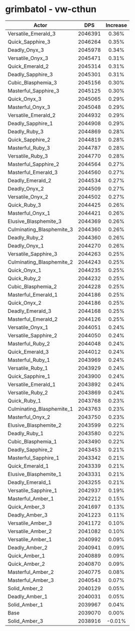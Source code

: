 # grimbatol - vw-cthun
| Actor | DPS | Increase |
|---|:---:|:---:|
|Versatile_Emerald_3|2046391|0.36%|
|Quick_Sapphire_3|2046264|0.35%|
|Deadly_Onyx_3|2045978|0.34%|
|Versatile_Onyx_3|2045471|0.31%|
|Quick_Emerald_2|2045314|0.31%|
|Deadly_Sapphire_3|2045301|0.31%|
|Cubic_Blasphemia_3|2045156|0.30%|
|Masterful_Sapphire_3|2045125|0.30%|
|Quick_Onyx_3|2045065|0.29%|
|Masterful_Onyx_3|2045048|0.29%|
|Versatile_Emerald_2|2044932|0.29%|
|Deadly_Sapphire_1|2044908|0.29%|
|Deadly_Ruby_3|2044869|0.28%|
|Quick_Sapphire_2|2044819|0.28%|
|Masterful_Ruby_3|2044787|0.28%|
|Versatile_Ruby_3|2044770|0.28%|
|Masterful_Sapphire_2|2044564|0.27%|
|Masterful_Emerald_3|2044560|0.27%|
|Deadly_Emerald_2|2044534|0.27%|
|Deadly_Onyx_2|2044509|0.27%|
|Versatile_Onyx_2|2044502|0.27%|
|Quick_Ruby_3|2044425|0.26%|
|Masterful_Onyx_1|2044421|0.26%|
|Elusive_Blasphemite_3|2044369|0.26%|
|Culminating_Blasphemite_3|2044360|0.26%|
|Deadly_Ruby_2|2044360|0.26%|
|Deadly_Onyx_1|2044270|0.26%|
|Versatile_Sapphire_3|2044263|0.25%|
|Culminating_Blasphemite_2|2044243|0.25%|
|Quick_Onyx_1|2044235|0.25%|
|Quick_Ruby_2|2044232|0.25%|
|Cubic_Blasphemia_2|2044228|0.25%|
|Masterful_Emerald_1|2044186|0.25%|
|Quick_Onyx_2|2044186|0.25%|
|Deadly_Emerald_3|2044168|0.25%|
|Masterful_Emerald_2|2044126|0.25%|
|Versatile_Onyx_1|2044051|0.24%|
|Versatile_Sapphire_2|2044050|0.24%|
|Masterful_Ruby_2|2044048|0.24%|
|Quick_Emerald_3|2044012|0.24%|
|Masterful_Ruby_1|2043969|0.24%|
|Versatile_Ruby_1|2043929|0.24%|
|Quick_Sapphire_1|2043900|0.24%|
|Versatile_Emerald_1|2043892|0.24%|
|Versatile_Ruby_2|2043869|0.24%|
|Quick_Ruby_1|2043768|0.23%|
|Culminating_Blasphemite_1|2043763|0.23%|
|Masterful_Onyx_2|2043750|0.23%|
|Elusive_Blasphemite_2|2043599|0.22%|
|Deadly_Ruby_1|2043580|0.22%|
|Cubic_Blasphemia_1|2043490|0.22%|
|Deadly_Sapphire_2|2043453|0.21%|
|Masterful_Sapphire_1|2043342|0.21%|
|Quick_Emerald_1|2043339|0.21%|
|Elusive_Blasphemite_1|2043331|0.21%|
|Deadly_Emerald_1|2043255|0.21%|
|Versatile_Sapphire_1|2042937|0.19%|
|Masterful_Amber_1|2042212|0.15%|
|Quick_Amber_3|2041697|0.13%|
|Deadly_Amber_3|2041223|0.11%|
|Versatile_Amber_3|2041172|0.10%|
|Versatile_Amber_2|2041082|0.10%|
|Versatile_Amber_1|2040992|0.09%|
|Deadly_Amber_2|2040941|0.09%|
|Quick_Amber_1|2040889|0.09%|
|Quick_Amber_2|2040870|0.09%|
|Masterful_Amber_2|2040775|0.08%|
|Masterful_Amber_3|2040543|0.07%|
|Solid_Amber_2|2040129|0.05%|
|Deadly_Amber_1|2040031|0.05%|
|Solid_Amber_1|2039967|0.04%|
|Base|2039070|0.00%|
|Solid_Amber_3|2038916|-0.01%|
